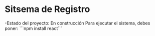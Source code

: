 <h1> Sitsema de Registro </h1>
-Estado del proyecto: En construcción
Para ejecutar el sistema, debes poner: 
```npm install react```
